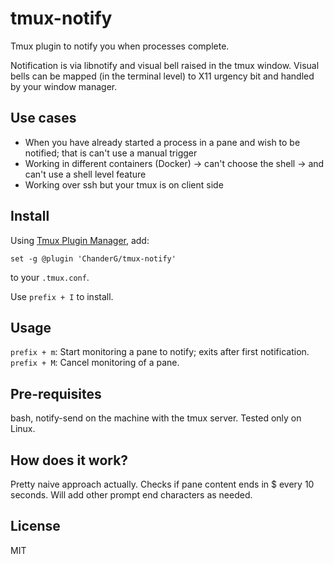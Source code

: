 # tmux-notify

Tmux plugin to notify you when processes complete. 

Notification is via libnotify and visual bell raised in the tmux window. Visual bells can be mapped (in the terminal level) to X11 urgency bit and handled by your window manager.

## Use cases

+ When you have already started a process in a pane and wish to be notified; that is can't use a manual trigger
+ Working in different containers (Docker) -> can't choose the shell -> and can't use a shell level feature
+ Working over ssh but your tmux is on client side

## Install

Using [Tmux Plugin Manager](https://github.com/tmux-plugins/tpm), add:

```
set -g @plugin 'ChanderG/tmux-notify'
```
to your `.tmux.conf`.

Use `prefix + I` to install.

## Usage

`prefix + m`: Start monitoring a pane to notify; exits after first notification.
`prefix + M`: Cancel monitoring of a pane.

## Pre-requisites

bash, notify-send on the machine with the tmux server.
Tested only on Linux.

## How does it work?

Pretty naive approach actually. Checks if pane content ends in $ every 10 seconds.
Will add other prompt end characters as needed.

## License

MIT
